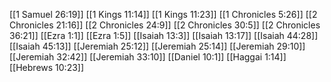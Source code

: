 [[1 Samuel 26:19]]
[[1 Kings 11:14]]
[[1 Kings 11:23]]
[[1 Chronicles 5:26]]
[[2 Chronicles 21:16]]
[[2 Chronicles 24:9]]
[[2 Chronicles 30:5]]
[[2 Chronicles 36:21]]
[[Ezra 1:1]]
[[Ezra 1:5]]
[[Isaiah 13:3]]
[[Isaiah 13:17]]
[[Isaiah 44:28]]
[[Isaiah 45:13]]
[[Jeremiah 25:12]]
[[Jeremiah 25:14]]
[[Jeremiah 29:10]]
[[Jeremiah 32:42]]
[[Jeremiah 33:10]]
[[Daniel 10:1]]
[[Haggai 1:14]]
[[Hebrews 10:23]]
